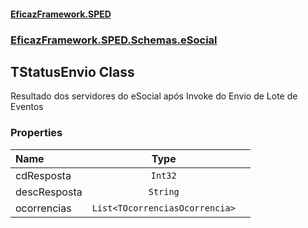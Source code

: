 #### [EficazFramework.SPED](EficazFrameworkSPED.md 'EficazFramework SPED')
### [EficazFramework.SPED.Schemas.eSocial](EficazFramework.SPED.Schemas.eSocial.md 'EficazFramework.SPED.Schemas.eSocial')

## TStatusEnvio Class

Resultado dos servidores do eSocial após Invoke do Envio de Lote de Eventos
### Properties

| Name | Type | |
| :--- | :---: | :--- |
| cdResposta | `Int32` |  |
| descResposta | `String` |  |
| ocorrencias | `List<TOcorrenciasOcorrencia>` |  |
